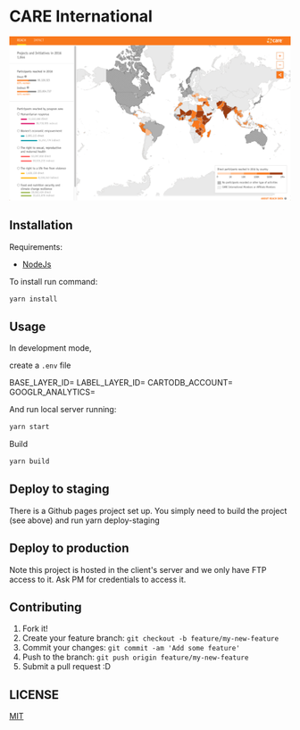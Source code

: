 # CARE International

![CARE International Screenshot](screenshot.png)

## Installation

Requirements:

* [NodeJs](https://nodejs.org/es/download/)

To install run command:

```bash
yarn install
```

## Usage

In development mode,

create a `.env` file

BASE_LAYER_ID=
LABEL_LAYER_ID=
CARTODB_ACCOUNT=
GOOGLR_ANALYTICS=

And run local server running:

```bash
yarn start

```

Build
```bash
yarn build
```
## Deploy to staging
There is a Github pages project set up. 
You simply need to build the project (see above) and run yarn deploy-staging

## Deploy to production
Note this project is hosted in the client's server and we only have FTP access to it. Ask PM for credentials to access it. 

## Contributing

1. Fork it!
2. Create your feature branch: `git checkout -b feature/my-new-feature`
3. Commit your changes: `git commit -am 'Add some feature'`
4. Push to the branch: `git push origin feature/my-new-feature`
5. Submit a pull request :D

## LICENSE

[MIT](LICENSE)

